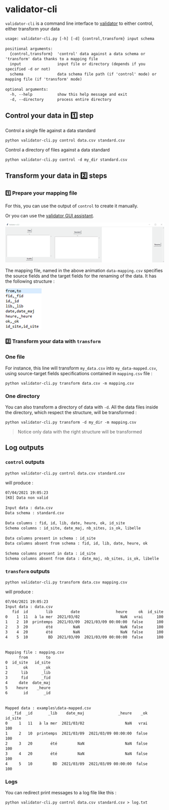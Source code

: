 # validator-cli

`validator-cli` is a command line interface to [validator](https://github.com/datagistips/validator) to either control, either transform your data

	usage: validator-cli.py [-h] [-d] {control,transform} input schema
	
	positional arguments:
	  {control,transform}  'control' data against a data schema or 'transform' data thanks to a mapping file
	  input                input file or directory (depends if you specified -d or not)
	  schema               data schema file path (if 'control' mode) or mapping file (if 'transform' mode)
	
	optional arguments:
	  -h, --help           show this help message and exit
	  -d, --directory      process entire directory

## Control your data in :one: step

Control a single file against a data standard

	python validator-cli.py control data.csv standard.csv

Control a directory of files against a data standard

	python validator-cli.py control -d my_dir standard.csv

## Transform your data in :two: steps

### 1️⃣ Prepare your mapping file

For this, you can use the output of `control` to create it manually.

Or you can use the [validator GUI assistant](https://github.com/datagistips/validator).

![](https://github.com/datagistips/validator/raw/main/images/demo.gif)

The mapping file, named in the above animation `data-mapping.csv` specifies the source fields and the target fields for the renaming of the data. It has the following structure :

![](https://github.com/datagistips/validator/raw/main/images/mapping.png)

### :two: Transform your data with `transform`

### One file
For instance, this line will transform `my_data.csv` into `my_data-mapped.csv`, using source-target fields specifications contained in `mapping.csv` file :

	python validator-cli.py transform data.csv -m mapping.csv

### One directory
You can also transform a directory of data with `-d`. All the data files inside the directory, which respect the structure, will be transformed : 

	python validator-cli.py transform -d my_dir -m mapping.csv

> Notice only data with the right structure will be transformed

## Log outputs

### `control` outputs
	python validator-cli.py control data.csv standard.csv

will produce :

	07/04/2021 19:05:23
	[KO] Data non valid
	
	Input data : data.csv
	Data schema : standard.csv
	
	Data columns : fid, id, lib, date, heure, ok, id_site
	Schema columns : id_site, date_maj, nb_sites, is_ok, libelle
	
	Data columns present in schema : id_site
	Data columns absent from schema : fid, id, lib, date, heure, ok
	
	Schema columns present in data : id_site
	Schema columns absent from data : date_maj, nb_sites, is_ok, libelle

### `transform` outputs
	python validator-cli.py transform data.csv mapping.csv

will produce :

	07/04/2021 19:05:23
	Input data : data.csv
	   fid  id        lib        date                heure     ok  id_site
	0    1  11   à la mer  2021/03/02                  NaN   vrai      100
	1    2  10  printemps  2021/03/09  2021/03/09 00:00:00  false      100
	2    3  20        été         NaN                  NaN  false      100
	3    4  20        été         NaN                  NaN  false      100
	4    5  10         BD  2021/03/09  2021/03/09 00:00:00  false      100
	
	
	Mapping file : mapping.csv
	      from        to
	0  id_site   id_site
	1       ok       _ok
	2      lib      _lib
	3      fid      _fid
	4     date  date_maj
	5    heure    _heure
	6       id       _id
	
	
	Mapped data : examples\data-mapped.csv
	   _fid  _id       _lib    date_maj               _heure    _ok  id_site
	0     1   11   à la mer  2021/03/02                  NaN   vrai      100
	1     2   10  printemps  2021/03/09  2021/03/09 00:00:00  false      100
	2     3   20        été         NaN                  NaN  false      100
	3     4   20        été         NaN                  NaN  false      100
	4     5   10         BD  2021/03/09  2021/03/09 00:00:00  false      100

### Logs
You can redirect print messages to a log file like this :

	python validator-cli.py control data.csv standard.csv > log.txt